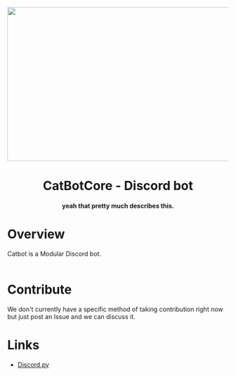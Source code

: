 <p align="center">
<img src="https://user-images.githubusercontent.com/23244024/93291586-74daf480-f7b1-11ea-9393-0f64372cc8f9.png" width="1000px" height="350px">
</p>
<h1 align="center">
  CatBotCore - Discord bot
</h1>
<h4>
<p align="center">
  yeah that pretty much describes this.
</p>


# Overview
Catbot is a Modular Discord bot.
<br><br>

# Contribute
We don't currently have a specific method of taking contribution right now but just post an Issue and we can discuss it.

# Links
* [Discord.py](https://github.com/Rapptz/discord.py)


